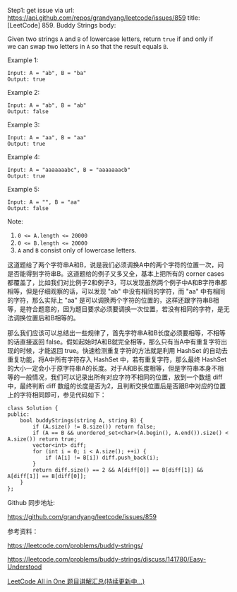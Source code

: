 Step1: get issue via url: https://api.github.com/repos/grandyang/leetcode/issues/859 
 title:[LeetCode] 859. Buddy Strings 
 body:  
   
  
Given two strings `A` and `B` of lowercase letters, return `true` if and only if we can swap two letters in `A` so that the result equals `B`.

Example 1:
    
    
    Input: A = "ab", B = "ba"
    Output: true

Example 2:
    
    
    Input: A = "ab", B = "ab"
    Output: false

Example 3:
    
    
    Input: A = "aa", B = "aa"
    Output: true

Example 4:
    
    
    Input: A = "aaaaaaabc", B = "aaaaaaacb"
    Output: true

Example 5:
    
    
    Input: A = "", B = "aa"
    Output: false

Note:

  1. `0 <= A.length <= 20000`
  2. `0 <= B.length <= 20000`
  3. `A` and `B` consist only of lowercase letters.



  
  
这道题给了两个字符串A和B，说是我们必须调换A中的两个字符的位置一次，问是否能得到字符串B。这道题给的例子又多又全，基本上把所有的 corner cases 都覆盖了，比如我们对比例子2和例子3，可以发现虽然两个例子中A和B字符串都相等，但是仔细观察的话，可以发现 "ab" 中没有相同的字符，而 "aa" 中有相同的字符，那么实际上 "aa" 是可以调换两个字符的位置的，这样还跟字符串B相等，是符合题意的，因为题目要求必须要调换一次位置，若没有相同的字符，是无法调换位置后和B相等的。

那么我们应该可以总结出一些规律了，首先字符串A和B长度必须要相等，不相等的话直接返回 false。假如起始时A和B就完全相等，那么只有当A中有重复字符出现的时候，才能返回 true。快速检测重复字符的方法就是利用 HashSet 的自动去重复功能，将A中所有字符存入 HashSet 中，若有重复字符，那么最终 HashSet 的大小一定会小于原字符串A的长度。对于A和B长度相等，但是字符串本身不相等的一般情况，我们可以记录出所有对应字符不相同的位置，放到一个数组 diff 中，最终判断 diff 数组的长度是否为2，且判断交换位置后是否跟B中对应的位置上的字符相同即可，参见代码如下：

  

    
    
    class Solution {
    public:
        bool buddyStrings(string A, string B) {
            if (A.size() != B.size()) return false;
            if (A == B && unordered_set<char>(A.begin(), A.end()).size() < A.size()) return true;
            vector<int> diff;
            for (int i = 0; i < A.size(); ++i) {
                if (A[i] != B[i]) diff.push_back(i);
            }
            return diff.size() == 2 && A[diff[0]] == B[diff[1]] && A[diff[1]] == B[diff[0]];
        }
    };

  
  
Github 同步地址:

<https://github.com/grandyang/leetcode/issues/859>

  
  
参考资料：

<https://leetcode.com/problems/buddy-strings/>

<https://leetcode.com/problems/buddy-strings/discuss/141780/Easy-Understood>

  
  
[LeetCode All in One 题目讲解汇总(持续更新中...)](https://www.cnblogs.com/grandyang/p/4606334.html)
